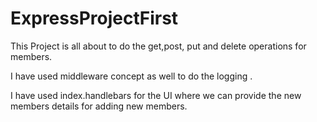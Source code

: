 # ExpressProjectFirst

This Project is all about to do the get,post, put and delete operations for members.

I have used middleware concept as well to do the logging .

I have used index.handlebars for the UI where we can provide the new members details for adding new members.
